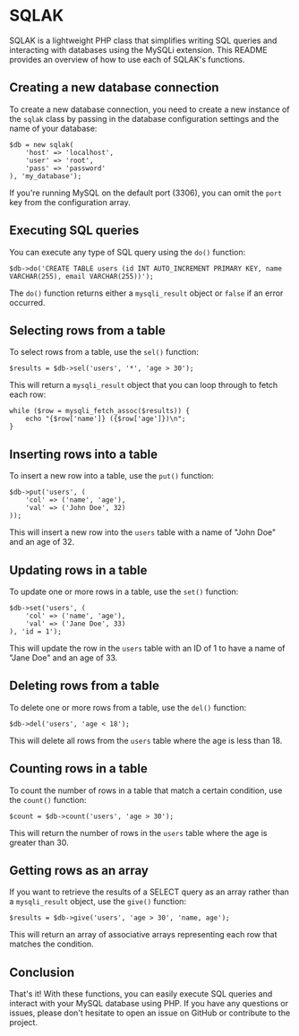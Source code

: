 <h1>SQLAK</h1>

  <p>SQLAK is a lightweight PHP class that simplifies writing SQL queries and interacting with databases using the MySQLi extension. This README provides an overview of how to use each of SQLAK's functions.</p>

  <h2>Creating a new database connection</h2>

  <p>To create a new database connection, you need to create a new instance of the <code>sqlak</code> class by passing in the database configuration settings and the name of your database:</p>

  <pre><code>$db = new sqlak(
    'host' =&gt; 'localhost',
    'user' =&gt; 'root',
    'pass' =&gt; 'password'
), 'my_database');</code></pre>

  <p>If you're running MySQL on the default port (3306), you can omit the <code>port</code> key from the configuration array.</p>

  <h2>Executing SQL queries</h2>

  <p>You can execute any type of SQL query using the <code>do()</code> function:</p>

  <pre><code>$db-&gt;do('CREATE TABLE users (id INT AUTO_INCREMENT PRIMARY KEY, name VARCHAR(255), email VARCHAR(255))');</code></pre>

  <p>The <code>do()</code> function returns either a <code>mysqli_result</code> object or <code>false</code> if an error occurred.</p>

  <h2>Selecting rows from a table</h2>

  <p>To select rows from a table, use the <code>sel()</code> function:</p>

  <pre><code>$results = $db-&gt;sel('users', '*', 'age &gt; 30');</code></pre>

  <p>This will return a <code>mysqli_result</code> object that you can loop through to fetch each row:</p>

  <pre><code>while ($row = mysqli_fetch_assoc($results)) {
    echo "{$row['name']} ({$row['age']})\n";
}</code></pre>

  <h2>Inserting rows into a table</h2>

  <p>To insert a new row into a table, use the <code>put()</code> function:</p>

  <pre><code>$db-&gt;put('users', (
    'col' =&gt; ('name', 'age'),
    'val' =&gt; ('John Doe', 32)
));</code></pre>

  <p>This will insert a new row into the <code>users</code> table with a name of "John Doe" and an age of 32.</p>

  <h2>Updating rows in a table</h2>

  <p>To update one or more rows in a table, use the <code>set()</code> function:</p>

  <pre><code>$db-&gt;set('users', (
    'col' =&gt; ('name', 'age'),
    'val' =&gt; ('Jane Doe', 33)
), 'id = 1');</code></pre>

  <p>This will update the row in the <code>users</code> table with an ID of 1 to have a name of "Jane Doe" and an age of 33.</p>

  <h2>Deleting rows from a table</h2>

  <p>To delete one or more rows from a table, use the <code>del()</code> function:</p>

  <pre><code>$db-&gt;del('users', 'age &lt; 18');</code></pre>

  <p>This will delete all rows from the <code>users</code> table where the age is less than 18.</p>

  <h2>Counting rows in a table</h2>

  <p>To count the number of rows in a table that match a certain condition, use the <code>count()</code> function:</p>

  <pre><code>$count = $db-&gt;count('users', 'age &gt; 30');</code></pre>

  <p>This will return the number of rows in the <code>users</code> table where the age is greater than 30.</p>

  <h2>Getting rows as an array</h2>

  <p>If you want to retrieve the results of a SELECT query as an array rather than a <code>mysqli_result</code>
object, use the <code>give()</code> function:</p>

<pre><code>$results = $db->give('users', 'age > 30', 'name, age');</code></pre>

<p>This will return an array of associative arrays representing each row that matches the condition.</p>

<h2>Conclusion</h2>

<p>That's it! With these functions, you can easily execute SQL queries and interact with your MySQL database using PHP. If you have any questions or issues, please don't hesitate to open an issue on GitHub or contribute to the project.</p>
